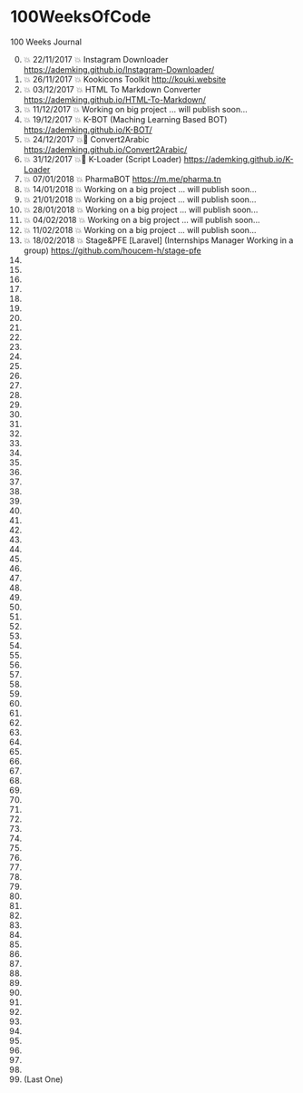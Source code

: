 # 100WeeksOfCode
100 Weeks Journal

0. :boom: 22/11/2017 :boom: Instagram Downloader https://ademking.github.io/Instagram-Downloader/
1. :boom: 26/11/2017 :boom: Kookicons Toolkit http://kouki.website
3. :boom: 03/12/2017 :boom: HTML To Markdown Converter https://ademking.github.io/HTML-To-Markdown/
4. :boom: 11/12/2017 :boom: Working on big project ... will publish soon... 
5. :boom: 19/12/2017 :boom: K-BOT (Maching Learning Based BOT) https://ademking.github.io/K-BOT/
6. :boom: 24/12/2017 :boom: ِConvert2Arabic  https://ademking.github.io/Convert2Arabic/
7. :boom: 31/12/2017 :boom: ِK-Loader (Script Loader) https://ademking.github.io/K-Loader
8. :boom: 07/01/2018 :boom: PharmaBOT https://m.me/pharma.tn
9. :boom: 14/01/2018 :boom: Working on a big project ... will publish soon...
10. :boom: 21/01/2018 :boom: Working on a big project ... will publish soon...
11. :boom: 28/01/2018 :boom: Working on a big project ... will publish soon...
12. :boom: 04/02/2018 :boom: Working on a big project ... will publish soon...
13. :boom: 11/02/2018 :boom: Working on a big project ... will publish soon...
14. :boom: 18/02/2018 :boom: Stage&PFE [Laravel] (Internships Manager Working in a group) https://github.com/houcem-h/stage-pfe
15. 
16.
17.
18.
19.
20.
21.
22.
23.
24.
25.
26.
27.
28.
29.
30.
31.
32.
33.
34.
35.
36.
37.
38.
39.
40.
41.
42.
43.
44.
45.
46.
47.
48.
49.
50.
51.
52.
53.
54.
55.
56.
57.
58.
59.
60.
61.
62.
63.
64.
65.
66.
67.
68.
69.
70.
71.
72.
73.
74.
75.
76.
77.
78.
79.
80.
81.
82.
83.
84.
85.
86.
87.
88.
89.
90.
91.
92.
93.
94.
95.
96.
97.
98.
99.
100. (Last One)
